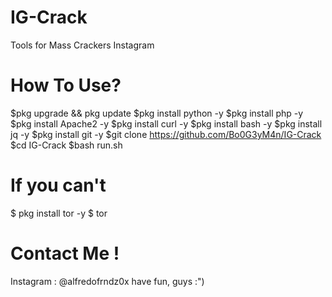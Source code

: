 # IG-Crack
Tools for Mass Crackers Instagram

# How To Use?
$pkg upgrade && pkg update 
$pkg install python -y 
$pkg install php -y 
$pkg install Apache2 -y 
$pkg install curl -y 
$pkg install bash -y 
$pkg install jq -y 
$pkg install git -y 
$git clone https://github.com/Bo0G3yM4n/IG-Crack 
$cd IG-Crack 
$bash run.sh

# If you can't
$ pkg install tor -y
$ tor

# Contact Me !
Instagram : @alfredofrndz0x
have fun, guys :")
